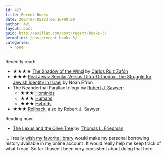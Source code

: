 ```yaml
---
id: 427
title: Recent Books
date: 2007-07-05T23:09:16+00:00
author: Avi
layout: post
guid: http://aviflax.com/post/recent-books-3/
permalink: /post/recent-books-3/
categories:
  - none
---
```

Recently read:

  * &#9733;&#9733;&#9733;&#9733; [The Shadow of the Wind](http://en.wikipedia.org/wiki/The_Shadow_of_the_Wind) by [Carlos Ruiz Zafón](http://en.wikipedia.org/wiki/Carlos_Ruiz_Zaf%C3%B3n)
  * &#9733;&#9733;&#9733; [Real Jews: Secular Versus Ultra-Orthodox: The Struggle for Jewish Identity in Israel](http://www.amazon.com/Real-Jews-Ultra-Orthodox-Struggle-Identity/dp/0465018548/) by Noah Efron
  * The Neanderthal Parallax trilogy by [Robert J. Sawyer](http://www.sfwriter.com): 
      * &#9733;&#9733;&#9733; [Hominids](http://www.sfwriter.com/exho.htm)
      * &#9733;&#9733;&#9733; [Humans](http://www.sfwriter.com/exhu.htm)
      * &#9733;&#9733;&#9733; [Hybrids](http://www.sfwriter.com/exhy.htm)
  * &#9733;&#9733;&#9733; [Rollback](http://www.sfwriter.com/exrb.htm), also by Robert J. Sawyer

Reading now:

  * [The Lexus and the Olive Tree](http://www.thomaslfriedman.com/lexusolivetree.htm) by [Thomas L. Friedman](http://www.thomaslfriedman.com/)

&#8230; I really [wish my favorite library](http://www.bcpl.info/) would make my personal borrowing history available in my online account. It would really help me keep track of what I read. So far I haven&#8217;t been very consistent about doing that here.
